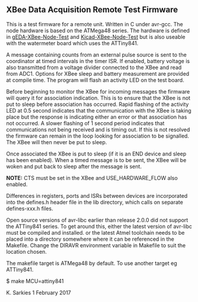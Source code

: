 XBee Data Acquisition Remote Test Firmware
------------------------------------------

This is a test firmware for a remote unit. Written in C under avr-gcc.
The node hardware is based on the ATMega48 series. The hardware is defined in
[gEDA-XBee-Node-Test](https://github.com/ksarkies/XBee-Acquisition/tree/master/Development/gEDA-XBee-node-test) and [Kicad-XBee-Node-Test](https://github.com/ksarkies/XBee-Acquisition/tree/master/Development/Kicad-XBee-node-test) but is also useable with the watermeter board
which uses the ATTiny841.

A message containing counts from an external pulse source is sent to the
coordinator at timed intervals in the timer ISR. If enabled, battery voltage is
also transmitted from a voltage divider connected to the XBee and read from
ADC1. Options for XBee sleep and battery measurement are provided at compile
time. The program will flash an activity LED on the test board.

Before beginning to monitor the XBee for incoming messages the firmware will
query it for association indication. This is to ensure that the XBee is not put
to sleep before association has occurred. Rapid flashing of the activity LED at
0.5 second indicates that the communication with the XBee is taking place but
the response is indicating either an error or that association has not occurred.
A slower flashing of 1 second period indicates that communications not being
received and is timing out. If this is not resolved the firmware can remain in
the loop looking for association to be signalled. The XBee will then never be
put to sleep.

Once associated the XBee is put to sleep (if it is an END device and sleep has
been enabled). When a timed message is to be sent, the XBee will be woken and
put back to sleep after the message is sent.

**NOTE:** CTS must be set in the XBee and USE_HARDWARE_FLOW also enabled.

Differences in registers, ports and ISRs between devices are incorporated into
the defines.h header file in the lib directory, which calls on separate
defines-xxx.h files.

Open source versions of avr-libc earlier than release 2.0.0 did not support the
ATTiny841 series. To get around this, either the latest version of avr-libc must
be compiled and installed. or the latest Atmel toolchain needs to be placed into
a directory somewhere where it can be referenced in the Makefile. Change the
DIRAVR environment variable in Makefile to suit the location chosen.

The makefile target is ATMega48 by default. To use another target eg ATTiny841.

$ make MCU=attiny841

K. Sarkies
1 February 2017

